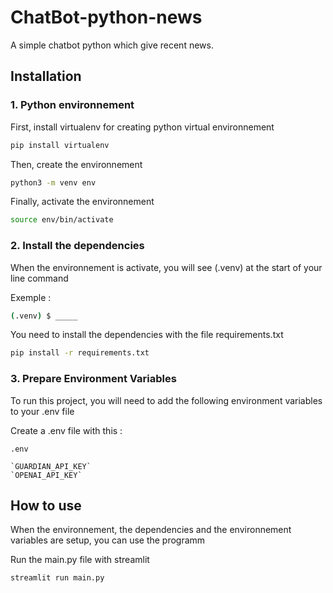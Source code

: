 
# ChatBot-python-news

A simple chatbot python which give recent news.




## Installation



### 1. Python environnement

First, install virtualenv for creating python virtual environnement
```bash
pip install virtualenv
```
Then, create the environnement

```bash
python3 -m venv env
```

Finally, activate the environnement
```bash
source env/bin/activate
```

### 2. Install the dependencies
When the environnement is activate, you will see (.venv) at the start of your line command

Exemple :
```bash
(.venv) $ _____
```

You need to install the dependencies with the file requirements.txt 
```bash
pip install -r requirements.txt
```

### 3. Prepare Environment Variables

To run this project, you will need to add the following environment variables to your .env file

Create a .env file with this :

    .env
    
    `GUARDIAN_API_KEY`
    `OPENAI_API_KEY`

## How to use
When the environnement, the dependencies and the environnement variables are setup, you can use the programm

Run the main.py file with streamlit

```bash
streamlit run main.py
```